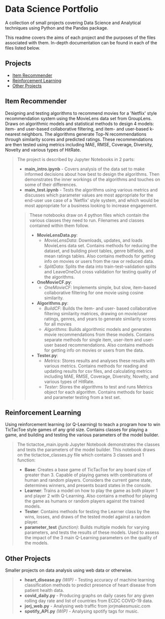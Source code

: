 # Data Science Portfolio

A collection of small projects covering Data Science and Analytical techniques using Python and the Pandas package.

This readme covers the aims of each project and the purposes of the files associated with them. In-depth documentation can be found in each of the files listed below.

## Projects
- [Item Recommender](#item-recommender)
- [Reinforcement Learning](#reinforcement-learning)
- [Other Projects](#other-projects)

## Item Recommender
Designing and testing algorithms to recommend movies for a 'Netflix' style recommendation system using the MovieLens data set from GroupLens. Draws on algorithmic models and statistical methods to design 4 models: item- and user-based collaborative filtering, and item- and user-based k-nearest neighbors. The algorithms generate Top-N recommendations through similarity scores and predicted ratings. These recommendations are then tested using metrics including MAE, RMSE, Coverage, Diversity, Novelty and various types of HitRate.

>The project is described by Jupyter Notebooks in 2 parts: 
>- **main_intro.ipynb** - Covers analysis of the data set to make informed decisions about how best to design the algorithms. Then demonstrates the inner workings of the algorithms and touches on some of their differences.
>- **main_test.ipynb** - Tests the algorithms using various metrics and discusses which parameter values are most appropriate for the end-user use case of a 'Netflix' style system, and which would be most appropriate for a business looking to increase engagement.
>
>>These notebooks draw on 4 python files which contain the various classes they need to run. Filenames and classes contained within them follow.
>>- **MovieLensData.py**: 
>>		- *MovieLensData*: Downloads, updates, and loads MovieLens data set. Contains methods for reducing the dataset, and building pivot tables, genre bitfields, and mean ratings tables. Also contains methods for getting info on movies or users from the raw or reduced data.
>>		- *SplitData*: Splits the data into train-test-validation splits and LeaveOneOut cross validation for testing quality of the algorithms.
>>- **OneMovieCF.py**:
>>  	- *OneMovieCF*: Implements simple, but slow, item-based collaborative filtering for one movie using cosine similarity.
>>- **Algorithms.py**: 
>>		- *BuildCF*: Builds the item- and user- based collaborative filtering similarity matrices, drawing on movie/user ratings, genres, and years to generate similarity scores for all movies
>>		- *Algorithms*: Builds algorithmic models and generates movie recommendations from these models. Contains separate methods for single item, user-item and user-user based recommendations. Also contains methods for getting info on movies or users from the data.
>>- **Tester.py**:
>>		- *Metrics*: Stores results and analyses these results with various metrics. Contains methods for reading and updating results for csv files, and calculating metrics including MAE, RMSE, Coverage, Diversity, Novelty, and various types of HitRate.
>>		- *Tester*: Stores the algorithms to test and runs Metrics object for each algorithm. Contains methods for basic and parameter testing from a test set.

	
## Reinforcement Learning
Using reinforcement learning (or Q-Learning) to teach a program how to win TicTacToe style games of any grid size. Contains classes for playing a game, and building and testing the various parameters of the model builder.

>The tictactoe_main.ipynb Jupyter Notebook demonstrates the classes and tests the parameters of the model builder. This notebook draws on the tictactoe_classes.py file which contains 3 classes and 1 function:
>- **Base**: Creates a base game of TicTacToe for any board size of greater than 3. Capable of playing games with combinations of human and random players. Considers the current game state, determines winners, and presents board states in the console.
>- **Learner**: Trains a model on how to play the game as both player 1 and player 2 with Q-Learning. Also contains a method for playing the game as humans or random players against the trained models.
>- **Tester**: Contains methods for testing the Learner class by the wins, losses, and draws of the tested model against a random player. 
>- **parameter_test** *(function)*: Builds multiple models for varying parameters, and tests the results of these models. Used to assess the impact of the 3 main Q-Learning parameters on the quality of the models.
	
## Other Projects
Smaller projects on data analysis using web data or otherwise.

>- **heart_disease.py** *(WIP)* - Testing accuracy of machine learning classification methods to predict presence of heart disease from patient health data.
>- **covid_daily.py** - Producing graphs on daily cases for any given rolling day rate and list of countries from ECDC COVID-19 data.
>- **jorj_web.py** - Analysing web traffic from jorjmakesmusic.com
>- **spotify_API.py** *(WIP)* - Analysing spotify tags for music.

